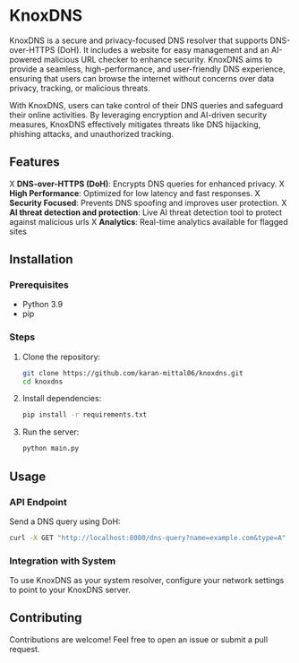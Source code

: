 # KnoxDNS

KnoxDNS is a secure and privacy-focused DNS resolver that supports DNS-over-HTTPS (DoH). It includes a website for easy management and an AI-powered malicious URL checker to enhance security. KnoxDNS aims to provide a seamless, high-performance, and user-friendly DNS experience, ensuring that users can browse the internet without concerns over data privacy, tracking, or malicious threats.

With KnoxDNS, users can take control of their DNS queries and safeguard their online activities. By leveraging encryption and AI-driven security measures, KnoxDNS effectively mitigates threats like DNS hijacking, phishing attacks, and unauthorized tracking.

## Features

X **DNS-over-HTTPS (DoH)**: Encrypts DNS queries for enhanced privacy.
X **High Performance**: Optimized for low latency and fast responses.
X **Security Focused**: Prevents DNS spoofing and improves user protection.
X **AI threat detection and protection**: Live AI threat detection tool to protect against malicious urls
X **Analytics**: Real-time analytics available for flagged sites

## Installation

### Prerequisites

- Python 3.9
- pip

### Steps

1. Clone the repository:
   ```sh
   git clone https://github.com/karan-mittal06/knoxdns.git
   cd knoxdns
   ```

2. Install dependencies:
   ```sh
   pip install -r requirements.txt
   ```

3. Run the server:
   ```sh
   python main.py
   ```

## Usage

### API Endpoint

Send a DNS query using DoH:

```sh
curl -X GET "http://localhost:8080/dns-query?name=example.com&type=A"
```

### Integration with System

To use KnoxDNS as your system resolver, configure your network settings to point to your KnoxDNS server.

## Contributing

Contributions are welcome! Feel free to open an issue or submit a pull request.


